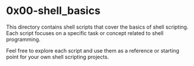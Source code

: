 # 0x00-shell_basics

This directory contains shell scripts that cover the basics of shell scripting. Each script focuses on a specific task or concept related to shell programming.

Feel free to explore each script and use them as a reference or starting point for your own shell scripting projects.


